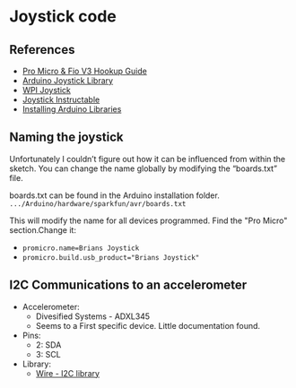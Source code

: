 # Joystick code

## References
- [Pro Micro & Fio V3 Hookup Guide](https://learn.sparkfun.com/tutorials/pro-micro--fio-v3-hookup-guide/hardware-overview-pro-micro)
- [Arduino Joystick Library](https://github.com/MHeironimus/ArduinoJoystickLibrary/blob/master/README.md)
- [WPI Joystick](http://first.wpi.edu/FRC/roborio/release/docs/java/edu/wpi/first/wpilibj/Joystick.html)
- [Joystick Instructable](http://www.instructables.com/id/Arduino-LeonardoMicro-as-Game-ControllerJoystick/)
- [Installing Arduino Libraries](https://www.arduino.cc/en/Guide/Libraries)

## Naming the joystick
Unfortunately I couldn’t figure out how it can be influenced from within the sketch.  You can change the name globally by modifying the “boards.txt” file.

boards.txt can be found in the Arduino installation folder.
`.../Arduino/hardware/sparkfun/avr/boards.txt`

This will modify the name for all devices programmed. Find the "Pro Micro" section.Change it:
- `promicro.name=Brians Joystick`
- `promicro.build.usb_product="Brians Joystick"` 

## I2C Communications to an accelerometer 
- Accelerometer:
    - Divesified Systems - ADXL345
    - Seems to a First specific device. Little documentation found.
- Pins:
    - 2: SDA
    - 3: SCL
- Library:
    - [Wire - I2C library](https://www.arduino.cc/en/Reference/Wire)
